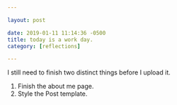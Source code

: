 ```yaml
---

layout: post

date: 2019-01-11 11:14:36 -0500
title: today is a work day. 
category: [reflections]

---
```


I still need to finish two distinct things before I upload it. 

1. Finish the about me page. 
2. Style the Post template. 


